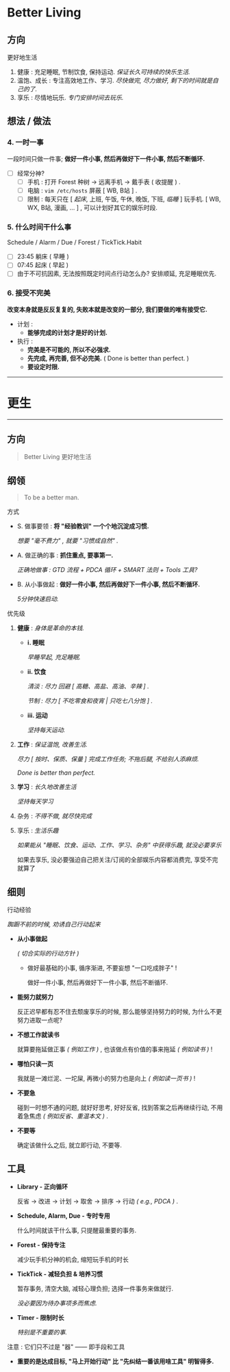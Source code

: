 # Better Living

## 方向

更好地生活

1. 健康 : 充足睡眠, 节制饮食, 保持运动. _保证长久可持续的快乐生活._
2. 温饱、成长 : 专注高效地工作、学习. _尽快做完, 尽力做好, 剩下的时间就是自己的了._
3. 享乐 : 尽情地玩乐. _专门安排时间去玩乐._

## 想法 / 做法

### 4.  **一时一事**

一段时间只做一件事; **做好一件小事, 然后再做好下一件小事, 然后不断循环.**

-   [ ] 经常分神?
    -   [ ] 手机 : 打开 Forest 种树 → 远离手机 → 戴手表 ( 收提醒 ) .
    -   [ ] 电脑 : `vim /etc/hosts` 屏蔽 [ WB, B站 ] .
    -   [ ] 限制 : 每天只在 [ _起床_, 上班, 午饭, 午休, 晚饭, 下班, _临睡_ ] 玩手机.
        [ WB, WX, B站, 漫画, … ] , 可以计划好其它的娱乐时段.

### 5.  **什么时间干什么事**

Schedule / Alarm / Due / <!-- BlockyTime / --> Forest / TickTick.Habit

- [ ] 23:45 躺床 ( 早睡 )
- [ ] 07:45 起床 ( 早起 )
- [ ] 由于不可抗因素, 无法按照既定时间点行动怎么办? 安排顺延, 充足睡眠优先.

### 6.  **接受不完美**

**改变本身就是反反复复的, 失败本就是改变的一部分, 我们要做的唯有接受它.**

- 计划 :
    - **能够完成的计划才是好的计划.**
- 执行 :
    - **完美是不可能的, 所以不必强求.**
    - **先完成, 再完善, 但不必完美.**
        ( Done is better than perfect. )
    - **要设定时限.**

---

# 更生

<!-- _Rehabilitation_ -->

---


## 方向

> Better Living 更好地生活

## 纲领

<!-- _Guidelines_ _( 指导方针 )_ -->

> To be a better man.

方式

<!-- _Policy_ -->

-   S. 做事要领 : **将 "经验教训" 一个个地沉淀成习惯.**

    _想要 "毫不费力" , 就要 "习惯成自然" ._

-   A. 做正确的事 : **抓住重点, 要事第一.**

    _正确地做事 : GTD 流程 + PDCA 循环 + SMART 法则 + Tools 工具?_

-   B. 从小事做起 : **做好一件小事, 然后再做好下一件小事, 然后不断循环.**

    _5分钟快速启动._

优先级

<!-- _Priority_ -->

1.  **健康** : _身体是革命的本钱._

    -   **i. 睡眠**

        _早睡早起, 充足睡眠._

    -   **ii. 饮食**

        _清淡 : 尽力 回避 [ 高糖、高盐、高油、辛辣 ] ._

        _节制 : 尽力 [ 不吃零食和夜宵 | 只吃七八分饱 ] ._

    -   **iii. 运动**

        _坚持每天运动._

1.  **工作** : _保证温饱, 改善生活._

    _尽力 [ 按时、保质、保量 ] 完成工作任务; 不拖后腿, 不给别人添麻烦._

    _Done is better than perfect._

1. **学习** : _长久地改善生活_

    _坚持每天学习_

1. 杂务 : _不得不做, 就尽快完成_

1. 享乐 : _生活乐趣_

    _如果能从 "睡眠、饮食、运动、工作、学习、杂务" 中获得乐趣, 就没必要享乐_

    如果去享乐, 没必要强迫自己把关注/订阅的全部娱乐内容都消费完, 享受不完就算了

## 细则

<!-- _Regulations_ -->

行动经验

<!-- _Action Exprience_ -->

_踟蹰不前的时候, 劝诱自己行动起来_

-   **从小事做起**

    _( 切合实际的行动方针 )_

    -   做好最基础的小事, 循序渐进, 不要妄想 "一口吃成胖子" !

        做好一件小事, 然后再做好下一件小事, 然后不断循环.

-   **能努力就努力**

    反正迟早都有忍不住去颓废享乐的时候, 那么能够坚持努力的时候, 为什么不更努力进取一点呢?

-   **不想工作就读书**

    就算要拖延做正事 _( 例如工作 )_ , 也该做点有价值的事来拖延 _( 例如读书 )_ !

-   **哪怕只读一页**

    我就是一滩烂泥、一坨屎, 再微小的努力也是向上 _( 例如读一页书 )_ !

-   **不要急**

    碰到一时想不通的问题, 就好好思考, 好好反省, 找到答案之后再继续行动, 不用着急焦虑 _( 例如反省、重温本文 )_ .

-   **不要等**

    确定该做什么之后, 就立即行动, 不要等.

## 工具

<!-- _Tools_ -->

-   **Library - 正向循环**

    反省 → 改进 → 计划 → 取舍 → 排序 → 行动 _( e.g., PDCA )_ .

-   **Schedule, Alarm, Due - 专时专用**

    什么时间就该干什么事, 只提醒最重要的事务.

<!--

-   **BlockyTime - 减少浪费**

    记录时间使用情况, 尽力避免不重要的事务占用时间

    _如果要提高效率和时间杠杆率, 还得靠 Library_

-->

-   **Forest - 保持专注**

    减少玩手机分神的机会, 缩短玩手机的时长

-   **TickTick - 减轻负担 & 培养习惯**

    暂存事务, 清空大脑, 减轻心理负担; 选择一件事务来做就行.

    _没必要因为待办事项多而焦虑._

-   **Timer - 限制时长**

    _特别是不重要的事._

注意 : 它们只不过是 "器" —— 即手段和工具

-   **重要的是达成目标, "马上开始行动" 比 "先纠结一番该用啥工具" 明智得多.**
